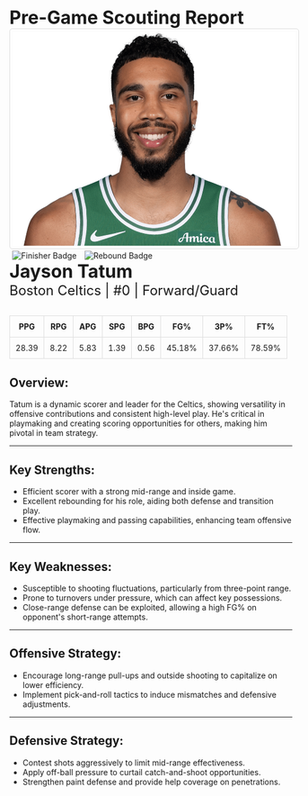 
<div style="text-align;">
  <span style="font-size: 32px; font-weight: bold;">Pre-Game Scouting Report</span>
</div>

<div margin: 20px 0;>
  <img src="../../../Data/Celtics/Jayson_Tatum/Portrait.jpg" alt="Portrait" width="520" height="380" style="border: 1px solid #ddd; border-radius: 5px; padding: 5px;">
</div>

<div margin: 20px 0;>
  <img src="https://upload.wikimedia.org/wikipedia/commons/9/9f/Finisher.png" alt="Finisher Badge" width="92" height="104" style="margin: 0 5px;">
  <img src="https://upload.wikimedia.org/wikipedia/commons/d/d0/Rebound.png" alt="Rebound Badge" width="92" height="104" style="margin: 0 5px;">
</div>

<div>
  <span style="font-size: 32px; font-weight: bold;">Jayson Tatum</span><br>
  <span style="font-size: 24px;">Boston Celtics | #0 | Forward/Guard</span>
</div>

<div style="margin: 30px 0;">
  <table style="width: 100%; border-collapse: collapse; text-align: center;">
    <thead style="background-color">
      <tr>
        <th style="padding: 10px; border: 1px solid #ddd;">PPG</th>
        <th style="padding: 10px; border: 1px solid #ddd;">RPG</th>
        <th style="padding: 10px; border: 1px solid #ddd;">APG</th>
        <th style="padding: 10px; border: 1px solid #ddd;">SPG</th>
        <th style="padding: 10px; border: 1px solid #ddd;">BPG</th>
        <th style="padding: 10px; border: 1px solid #ddd;">FG%</th>
        <th style="padding: 10px; border: 1px solid #ddd;">3P%</th>
        <th style="padding: 10px; border: 1px solid #ddd;">FT%</th>
      </tr>
    </thead>
    <tbody>
      <tr>
        <td style="padding: 10px; border: 1px solid #ddd;">28.39</td>
        <td style="padding: 10px; border: 1px solid #ddd;">8.22</td>
        <td style="padding: 10px; border: 1px solid #ddd;">5.83</td>
        <td style="padding: 10px; border: 1px solid #ddd;">1.39</td>
        <td style="padding: 10px; border: 1px solid #ddd;">0.56</td>
        <td style="padding: 10px; border: 1px solid #ddd;">45.18%</td>
        <td style="padding: 10px; border: 1px solid #ddd;">37.66%</td>
        <td style="padding: 10px; border: 1px solid #ddd;">78.59%</td>
      </tr>
    </tbody>
  </table>
</div>

<h2>Overview:</h2>
Tatum is a dynamic scorer and leader for the Celtics, showing versatility in offensive contributions and consistent high-level play. He's critical in playmaking and creating scoring opportunities for others, making him pivotal in team strategy.
<hr>

<h2>Key Strengths:</h2>
<ul>
  <li>Efficient scorer with a strong mid-range and inside game.</li>
  <li>Excellent rebounding for his role, aiding both defense and transition play.</li>
  <li>Effective playmaking and passing capabilities, enhancing team offensive flow.</li>
</ul>
<hr>

<h2>Key Weaknesses:</h2>
<ul>
  <li>Susceptible to shooting fluctuations, particularly from three-point range.</li>
  <li>Prone to turnovers under pressure, which can affect key possessions.</li>
  <li>Close-range defense can be exploited, allowing a high FG% on opponent's short-range attempts.</li>
</ul>
<hr>

<h2>Offensive Strategy:</h2>
<ul>
  <li>Encourage long-range pull-ups and outside shooting to capitalize on lower efficiency.</li>
  <li>Implement pick-and-roll tactics to induce mismatches and defensive adjustments.</li>
</ul>
<hr>

<h2>Defensive Strategy:</h2>
<ul>
  <li>Contest shots aggressively to limit mid-range effectiveness.</li>
  <li>Apply off-ball pressure to curtail catch-and-shoot opportunities.</li>
  <li>Strengthen paint defense and provide help coverage on penetrations.</li>
</ul>
